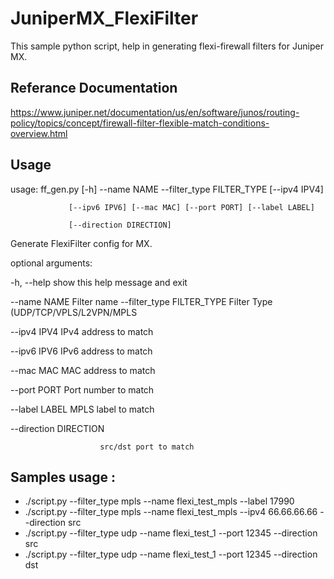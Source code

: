 # JuniperMX_FlexiFilter
 This sample python script, help in generating flexi-firewall filters for Juniper MX.
 
## Referance Documentation

 https://www.juniper.net/documentation/us/en/software/junos/routing-policy/topics/concept/firewall-filter-flexible-match-conditions-overview.html 

## Usage
  usage: ff_gen.py [-h] --name NAME --filter_type FILTER_TYPE [--ipv4 IPV4]
  
                 [--ipv6 IPV6] [--mac MAC] [--port PORT] [--label LABEL]
                 
                 [--direction DIRECTION]
                 

  Generate FlexiFilter config for MX.
  

  optional arguments:
  
   -h, --help            show this help message and exit
   
   --name NAME           Filter name
   --filter_type FILTER_TYPE
                        Filter Type (UDP/TCP/VPLS/L2VPN/MPLS
                        
   --ipv4 IPV4           IPv4 address to match
   
   --ipv6 IPV6           IPv6 address to match
   
   --mac MAC             MAC address to match
   
   --port PORT           Port number to match
   
   --label LABEL         MPLS label to match
   
   --direction DIRECTION
   
                        src/dst port to match
                        

## Samples usage :
 - ./script.py --filter_type mpls --name flexi_test_mpls --label 17990
 - ./script.py --filter_type mpls --name flexi_test_mpls --ipv4 66.66.66.66 --direction src
 - ./script.py --filter_type udp --name flexi_test_1 --port 12345 --direction src
 - ./script.py --filter_type udp --name flexi_test_1 --port 12345 --direction dst

